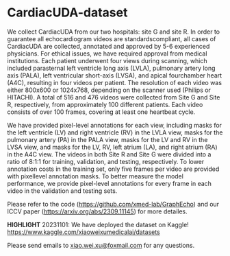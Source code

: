 # CardiacUDA-dataset

We collect CardiacUDA from our two hospitals: site G and site R. In order to guarantee all echocardiogram videos are standardscompliant, all cases of CardiacUDA are collected, annotated and approved by 5-6 experienced physicians. For
ethical issues, we have required approval from medical institutions. Each patient underwent four views during scanning, which included parasternal left ventricle long axis (LVLA), pulmonary artery long axis (PALA),
left ventricular short-axis (LVSA), and apical fourchamber heart (A4C), resulting in four videos per patient. The resolution of each video was either 800x600 or 1024x768, depending on the scanner used (Philips
or HITACHI). A total of 516 and 476 videos were collected from Site G and Site R, respectively, from approximately 100 different patients. Each video consists of over 100 frames, covering at least one heartbeat cycle.

We have provided pixel-level annotations for each view, including masks for the left ventricle (LV) and right ventricle (RV) in the LVLA view, masks for the pulmonary artery (PA) in the PALA view, masks for the
LV and RV in the LVSA view, and masks for the LV, RV, left atrium (LA), and right atrium (RA) in the A4C view. The videos in both Site R and Site G were divided into a ratio of 8:1:1 for training, validation, and testing,
respectively. To lower annotation costs in the training set, only five frames per video are provided with pixellevel annotation masks. To better measure the model performance, we provide pixel-level annotations for every frame in each video in the validation and testing sets.

Please refer to the code (https://github.com/xmed-lab/GraphEcho) and our ICCV paper (https://arxiv.org/abs/2309.11145) for more detailes.

**HIGHLIGHT** 20231101: We have deployed the dataset on Kaggle! https://www.kaggle.com/xiaoweixumedicalai/datasets

Please send emails to xiao.wei.xu@foxmail.com for any questions.

